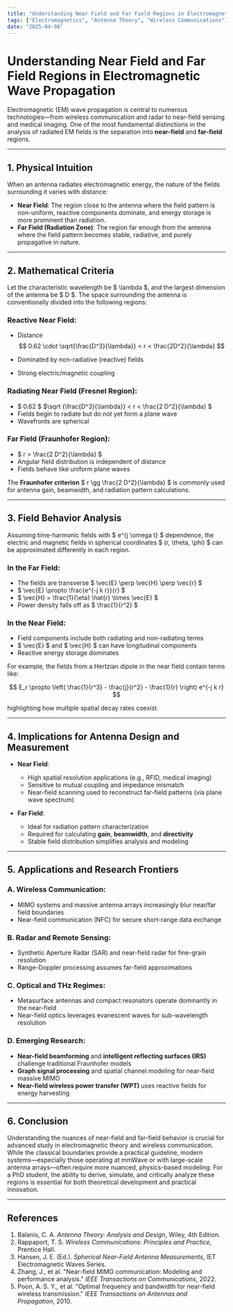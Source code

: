 ```yaml
---
title: "Understanding Near Field and Far Field Regions in Electromagnetic Wave Propagation"
tags: ["Electromagnetics", "Antenna Theory", "Wireless Communications"]
date: "2025-04-08"
---
```


# Understanding Near Field and Far Field Regions in Electromagnetic Wave Propagation

Electromagnetic (EM) wave propagation is central to numerous technologies—from wireless communication and radar to near-field sensing and medical imaging. One of the most fundamental distinctions in the analysis of radiated EM fields is the separation into **near-field** and **far-field** regions.

---

## 1. Physical Intuition

When an antenna radiates electromagnetic energy, the nature of the fields surrounding it varies with distance:

- **Near Field**: The region close to the antenna where the field pattern is non-uniform, reactive components dominate, and energy storage is more prominent than radiation.
- **Far Field (Radiation Zone)**: The region far enough from the antenna where the field pattern becomes stable, radiative, and purely propagative in nature.

---

## 2. Mathematical Criteria

Let the characteristic wavelength be $ \lambda $, and the largest dimension of the antenna be $ D $. The space surrounding the antenna is conventionally divided into the following regions:

### Reactive Near Field:

- Distance
  $$ 0.62 \cdot \sqrt{\frac{D^3}{\lambda}} < r < \frac{2D^2}{\lambda} $$

- Dominated by non-radiative (reactive) fields
- Strong electric/magnetic coupling

### Radiating Near Field (Fresnel Region):

- $ 0.62 $ $\sqrt {\frac{D^3}{\lambda}} < r < \frac{2 D^2}{\lambda} $
- Fields begin to radiate but do not yet form a plane wave
- Wavefronts are spherical

### Far Field (Fraunhofer Region):

- $ r > \frac{2 D^2}{\lambda} $
- Angular field distribution is independent of distance
- Fields behave like uniform plane waves

The **Fraunhofer criterion** $ r \gg \frac{2 D^2}{\lambda} $ is commonly used for antenna gain, beamwidth, and radiation pattern calculations.

---

## 3. Field Behavior Analysis

Assuming time-harmonic fields with $ e^{j \omega t} $ dependence, the electric and magnetic fields in spherical coordinates $ (r, \theta, \phi) $ can be approximated differently in each region.

### In the Far Field:

- The fields are transverse $ \vec{E} \perp \vec{H} \perp \vec{r} $
- $ \vec{E} \propto \frac{e^{-j k r}}{r} $
- $ \vec{H} = \frac{1}{\eta} \hat{r} \times \vec{E} $
- Power density falls off as $ \frac{1}{r^2} $

### In the Near Field:

- Field components include both radiating and non-radiating terms
- $ \vec{E} $ and $ \vec{H} $ can have longitudinal components
- Reactive energy storage dominates

For example, the fields from a Hertzian dipole in the near field contain terms like:

$$ E_r \propto \left( \frac{1}{r^3} - \frac{j}{r^2} - \frac{1}{r} \right) e^{-j k r} $$

highlighting how multiple spatial decay rates coexist.

---

## 4. Implications for Antenna Design and Measurement

- **Near Field**:

  - High spatial resolution applications (e.g., RFID, medical imaging)
  - Sensitive to mutual coupling and impedance mismatch
  - Near-field scanning used to reconstruct far-field patterns (via plane wave spectrum)

- **Far Field**:
  - Ideal for radiation pattern characterization
  - Required for calculating **gain**, **beamwidth**, and **directivity**
  - Stable field distribution simplifies analysis and modeling

---

## 5. Applications and Research Frontiers

### A. Wireless Communication:

- MIMO systems and massive antenna arrays increasingly blur near/far field boundaries
- Near-field communication (NFC) for secure short-range data exchange

### B. Radar and Remote Sensing:

- Synthetic Aperture Radar (SAR) and near-field radar for fine-grain resolution
- Range-Doppler processing assumes far-field approximations

### C. Optical and THz Regimes:

- Metasurface antennas and compact resonators operate dominantly in the near-field
- Near-field optics leverages evanescent waves for sub-wavelength resolution

### D. Emerging Research:

- **Near-field beamforming** and **intelligent reflecting surfaces (IRS)** challenge traditional Fraunhofer models
- **Graph signal processing** and spatial channel modeling for near-field massive MIMO
- **Near-field wireless power transfer (WPT)** uses reactive fields for energy harvesting

---

## 6. Conclusion

Understanding the nuances of near-field and far-field behavior is crucial for advanced study in electromagnetic theory and wireless communication. While the classical boundaries provide a practical guideline, modern systems—especially those operating at mmWave or with large-scale antenna arrays—often require more nuanced, physics-based modeling. For a PhD student, the ability to derive, simulate, and critically analyze these regions is essential for both theoretical development and practical innovation.

---

## References

1. Balanis, C. A. _Antenna Theory: Analysis and Design_, Wiley, 4th Edition.
2. Rappaport, T. S. _Wireless Communications: Principles and Practice_, Prentice Hall.
3. Hansen, J. E. (Ed.). _Spherical Near-Field Antenna Measurements_, IET Electromagnetic Waves Series.
4. Zhang, J., et al. "Near-field MIMO communication: Modeling and performance analysis." _IEEE Transactions on Communications_, 2022.
5. Poon, A. S. Y., et al. "Optimal frequency and bandwidth for near-field wireless transmission." _IEEE Transactions on Antennas and Propagation_, 2010.
